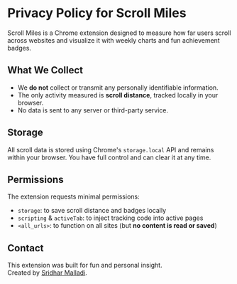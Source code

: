 # Privacy Policy for Scroll Miles

Scroll Miles is a Chrome extension designed to measure how far users scroll across websites and visualize it with weekly charts and fun achievement badges.

## What We Collect

- We **do not** collect or transmit any personally identifiable information.
- The only activity measured is **scroll distance**, tracked locally in your browser.
- No data is sent to any server or third-party service.

## Storage

All scroll data is stored using Chrome's `storage.local` API and remains within your browser. You have full control and can clear it at any time.

## Permissions

The extension requests minimal permissions:
- `storage`: to save scroll distance and badges locally
- `scripting` & `activeTab`: to inject tracking code into active pages
- `<all_urls>`: to function on all sites (but **no content is read or saved**)

## Contact

This extension was built for fun and personal insight.  
Created by [Sridhar Malladi](https://www.linkedin.com/in/sridhar-malladi/).
